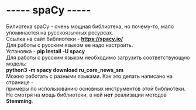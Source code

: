 # ----- spaCy -----
Билиотека spaCy - очень мощная библиотека, но почему-то, мало упоминается на 
русскоязычных ресурсах.<br>
Ссылка на сайт библиотеки - **https://spacy.io/** <br>
Для работы с русским языком ее надо настроить.<br>
Установка - **pip install -U spacy** <br>
Для работы с русским языком необходимо загрузить соответствующую модель:<br>
**python3 -m spacy download ru_core_news_sm**<br>
Можно работать с разными языками. Как это делать написано на странице -  
примеры по использованию основных инструментов этой библиотеки.<br>
Не смотря на мощь библиотеки, в ней **нет** реализации методов **Stemming**.